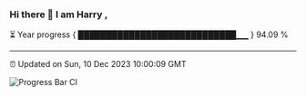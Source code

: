 ### Hi there 👋 I am Harry , 

⏳ Year progress { ████████████████████████████▁▁ } 94.09 %

---

⏰ Updated on Sun, 10 Dec 2023 10:00:09 GMT

![Progress Bar CI](https://github.com/duykhang68/duykhang68/workflows/Progress%20Bar%20CI/badge.svg)
